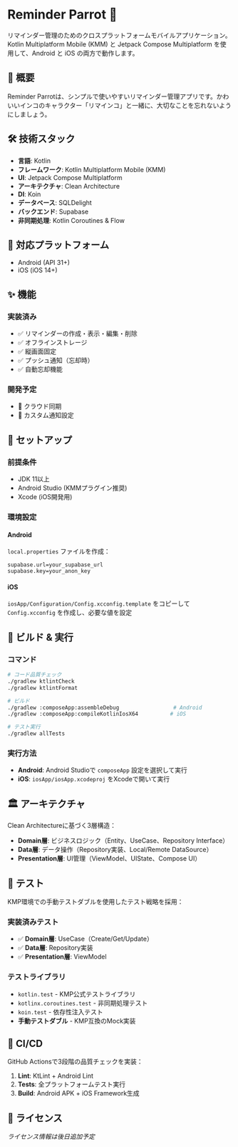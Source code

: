 # Reminder Parrot 🦜

リマインダー管理のためのクロスプラットフォームモバイルアプリケーション。Kotlin Multiplatform Mobile (KMM) と Jetpack Compose Multiplatform を使用して、Android と iOS の両方で動作します。

## 🎯 概要

Reminder Parrotは、シンプルで使いやすいリマインダー管理アプリです。かわいいインコのキャラクター「リマインコ」と一緒に、大切なことを忘れないようにしましょう。

## 🛠 技術スタック

- **言語**: Kotlin
- **フレームワーク**: Kotlin Multiplatform Mobile (KMM)
- **UI**: Jetpack Compose Multiplatform
- **アーキテクチャ**: Clean Architecture
- **DI**: Koin
- **データベース**: SQLDelight
- **バックエンド**: Supabase
- **非同期処理**: Kotlin Coroutines & Flow

## 📱 対応プラットフォーム

- Android (API 31+)
- iOS (iOS 14+)

## ✨ 機能

### 実装済み
- ✅ リマインダーの作成・表示・編集・削除
- ✅ オフラインストレージ
- ✅ 縦画面固定
- ✅ プッシュ通知（忘却時）
- ✅ 自動忘却機能

### 開発予定
- 🚧 クラウド同期
- 🚧 カスタム通知設定

## 🚀 セットアップ

### 前提条件
- JDK 11以上
- Android Studio (KMMプラグイン推奨)
- Xcode (iOS開発用)

### 環境設定

#### Android
`local.properties` ファイルを作成：
```properties
supabase.url=your_supabase_url
supabase.key=your_anon_key
```

#### iOS
`iosApp/Configuration/Config.xcconfig.template` をコピーして `Config.xcconfig` を作成し、必要な値を設定

## 🔨 ビルド & 実行

### コマンド
```bash
# コード品質チェック
./gradlew ktlintCheck
./gradlew ktlintFormat

# ビルド
./gradlew :composeApp:assembleDebug                 # Android
./gradlew :composeApp:compileKotlinIosX64          # iOS

# テスト実行
./gradlew allTests
```

### 実行方法
- **Android**: Android Studioで `composeApp` 設定を選択して実行
- **iOS**: `iosApp/iosApp.xcodeproj` をXcodeで開いて実行

## 🏛 アーキテクチャ

Clean Architectureに基づく3層構造：

- **Domain層**: ビジネスロジック（Entity、UseCase、Repository Interface）
- **Data層**: データ操作（Repository実装、Local/Remote DataSource）
- **Presentation層**: UI管理（ViewModel、UIState、Compose UI）

## 🧪 テスト

KMP環境での手動テストダブルを使用したテスト戦略を採用：

### 実装済みテスト
- ✅ **Domain層**: UseCase（Create/Get/Update）
- ✅ **Data層**: Repository実装  
- ✅ **Presentation層**: ViewModel

### テストライブラリ
- `kotlin.test` - KMP公式テストライブラリ
- `kotlinx.coroutines.test` - 非同期処理テスト
- `koin.test` - 依存性注入テスト
- **手動テストダブル** - KMP互換のMock実装

## 🚨 CI/CD

GitHub Actionsで3段階の品質チェックを実装：

1. **Lint**: KtLint + Android Lint
2. **Tests**: 全プラットフォームテスト実行
3. **Build**: Android APK + iOS Framework生成

## 📄 ライセンス

*ライセンス情報は後日追加予定*
